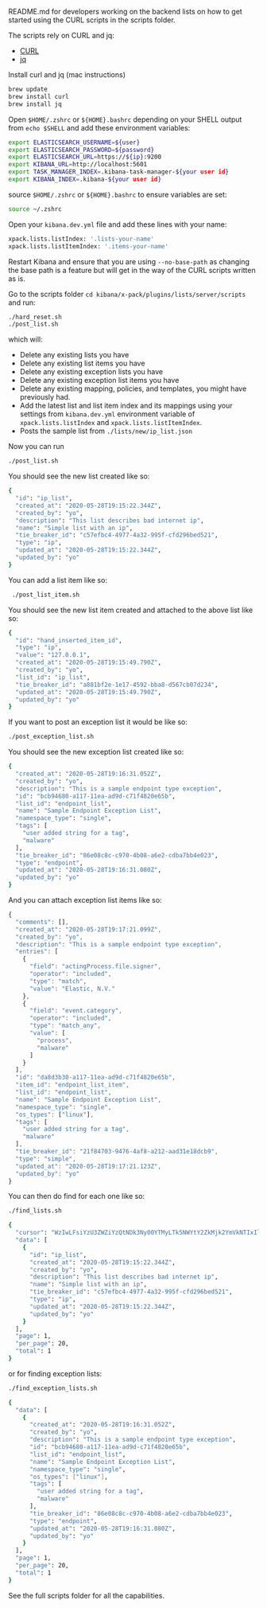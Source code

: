README.md for developers working on the backend lists on how to get started
using the CURL scripts in the scripts folder.

The scripts rely on CURL and jq:

- [CURL](https://curl.haxx.se)
- [jq](https://stedolan.github.io/jq/)

Install curl and jq (mac instructions)

```sh
brew update
brew install curl
brew install jq
```

Open `$HOME/.zshrc` or `${HOME}.bashrc` depending on your SHELL output from `echo $SHELL`
and add these environment variables:

```sh
export ELASTICSEARCH_USERNAME=${user}
export ELASTICSEARCH_PASSWORD=${password}
export ELASTICSEARCH_URL=https://${ip}:9200
export KIBANA_URL=http://localhost:5601
export TASK_MANAGER_INDEX=.kibana-task-manager-${your user id}
export KIBANA_INDEX=.kibana-${your user id}
```

source `$HOME/.zshrc` or `${HOME}.bashrc` to ensure variables are set:

```sh
source ~/.zshrc
```

Open your `kibana.dev.yml` file and add these lines with your name:

```sh
xpack.lists.listIndex: '.lists-your-name'
xpack.lists.listItemIndex: '.items-your-name'
```

Restart Kibana and ensure that you are using `--no-base-path` as changing the base path is a feature but will
get in the way of the CURL scripts written as is.

Go to the scripts folder `cd kibana/x-pack/plugins/lists/server/scripts` and run:

```sh
./hard_reset.sh
./post_list.sh
```

which will:

- Delete any existing lists you have
- Delete any existing list items you have
- Delete any existing exception lists you have
- Delete any existing exception list items you have
- Delete any existing mapping, policies, and templates, you might have previously had.
- Add the latest list and list item index and its mappings using your settings from `kibana.dev.yml` environment variable of `xpack.lists.listIndex` and `xpack.lists.listItemIndex`.
- Posts the sample list from `./lists/new/ip_list.json`

Now you can run

```sh
./post_list.sh
```

You should see the new list created like so:

```sh
{
  "id": "ip_list",
  "created_at": "2020-05-28T19:15:22.344Z",
  "created_by": "yo",
  "description": "This list describes bad internet ip",
  "name": "Simple list with an ip",
  "tie_breaker_id": "c57efbc4-4977-4a32-995f-cfd296bed521",
  "type": "ip",
  "updated_at": "2020-05-28T19:15:22.344Z",
  "updated_by": "yo"
}
```

You can add a list item like so:

```sh
 ./post_list_item.sh
```

You should see the new list item created and attached to the above list like so:

```sh
{
  "id": "hand_inserted_item_id",
  "type": "ip",
  "value": "127.0.0.1",
  "created_at": "2020-05-28T19:15:49.790Z",
  "created_by": "yo",
  "list_id": "ip_list",
  "tie_breaker_id": "a881bf2e-1e17-4592-bba8-d567cb07d234",
  "updated_at": "2020-05-28T19:15:49.790Z",
  "updated_by": "yo"
}
```

If you want to post an exception list it would be like so:

```sh
./post_exception_list.sh
```

You should see the new exception list created like so:

```sh
{
  "created_at": "2020-05-28T19:16:31.052Z",
  "created_by": "yo",
  "description": "This is a sample endpoint type exception",
  "id": "bcb94680-a117-11ea-ad9d-c71f4820e65b",
  "list_id": "endpoint_list",
  "name": "Sample Endpoint Exception List",
  "namespace_type": "single",
  "tags": [
    "user added string for a tag",
    "malware"
  ],
  "tie_breaker_id": "86e08c8c-c970-4b08-a6e2-cdba7bb4e023",
  "type": "endpoint",
  "updated_at": "2020-05-28T19:16:31.080Z",
  "updated_by": "yo"
}
```

And you can attach exception list items like so:

```ts
{
  "comments": [],
  "created_at": "2020-05-28T19:17:21.099Z",
  "created_by": "yo",
  "description": "This is a sample endpoint type exception",
  "entries": [
    {
      "field": "actingProcess.file.signer",
      "operator": "included",
      "type": "match",
      "value": "Elastic, N.V."
    },
    {
      "field": "event.category",
      "operator": "included",
      "type": "match_any",
      "value": [
        "process",
        "malware"
      ]
    }
  ],
  "id": "da8d3b30-a117-11ea-ad9d-c71f4820e65b",
  "item_id": "endpoint_list_item",
  "list_id": "endpoint_list",
  "name": "Sample Endpoint Exception List",
  "namespace_type": "single",
  "os_types": ["linux"],
  "tags": [
    "user added string for a tag",
    "malware"
  ],
  "tie_breaker_id": "21f84703-9476-4af8-a212-aad31e18dcb9",
  "type": "simple",
  "updated_at": "2020-05-28T19:17:21.123Z",
  "updated_by": "yo"
}
```

You can then do find for each one like so:

```sh
./find_lists.sh
```

```sh
{
  "cursor": "WzIwLFsiYzU3ZWZiYzQtNDk3Ny00YTMyLTk5NWYtY2ZkMjk2YmVkNTIxIl1d",
  "data": [
    {
      "id": "ip_list",
      "created_at": "2020-05-28T19:15:22.344Z",
      "created_by": "yo",
      "description": "This list describes bad internet ip",
      "name": "Simple list with an ip",
      "tie_breaker_id": "c57efbc4-4977-4a32-995f-cfd296bed521",
      "type": "ip",
      "updated_at": "2020-05-28T19:15:22.344Z",
      "updated_by": "yo"
    }
  ],
  "page": 1,
  "per_page": 20,
  "total": 1
}
```

or for finding exception lists:

```sh
./find_exception_lists.sh
```

```sh
{
  "data": [
    {
      "created_at": "2020-05-28T19:16:31.052Z",
      "created_by": "yo",
      "description": "This is a sample endpoint type exception",
      "id": "bcb94680-a117-11ea-ad9d-c71f4820e65b",
      "list_id": "endpoint_list",
      "name": "Sample Endpoint Exception List",
      "namespace_type": "single",
      "os_types": ["linux"],
      "tags": [
        "user added string for a tag",
        "malware"
      ],
      "tie_breaker_id": "86e08c8c-c970-4b08-a6e2-cdba7bb4e023",
      "type": "endpoint",
      "updated_at": "2020-05-28T19:16:31.080Z",
      "updated_by": "yo"
    }
  ],
  "page": 1,
  "per_page": 20,
  "total": 1
}
```

See the full scripts folder for all the capabilities.
